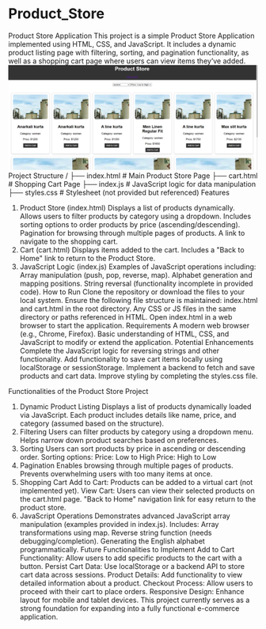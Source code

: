 # Product_Store
Product Store Application
This project is a simple Product Store Application implemented using HTML, CSS, and JavaScript. It includes a dynamic product listing page with filtering, sorting, and pagination functionality, as well as a shopping cart page where users can view items they’ve added.
![Product_Store](https://github.com/PoojaR-17/Product_Store/blob/main/SS.png)
Project Structure
/
├── index.html          # Main Product Store Page
├── cart.html           # Shopping Cart Page
├── index.js            # JavaScript logic for data manipulation
├── styles.css          # Stylesheet (not provided but referenced)
Features
1. Product Store (index.html)
Displays a list of products dynamically.
Allows users to filter products by category using a dropdown.
Includes sorting options to order products by price (ascending/descending).
Pagination for browsing through multiple pages of products.
A link to navigate to the shopping cart.
2. Cart (cart.html)
Displays items added to the cart.
Includes a "Back to Home" link to return to the Product Store.
3. JavaScript Logic (index.js)
Examples of JavaScript operations including:
Array manipulation (push, pop, reverse, map).
Alphabet generation and mapping positions.
String reversal (functionality incomplete in provided code).
How to Run
Clone the repository or download the files to your local system.
Ensure the following file structure is maintained:
index.html and cart.html in the root directory.
Any CSS or JS files in the same directory or paths referenced in HTML.
Open index.html in a web browser to start the application.
Requirements
A modern web browser (e.g., Chrome, Firefox).
Basic understanding of HTML, CSS, and JavaScript to modify or extend the application.
Potential Enhancements
Complete the JavaScript logic for reversing strings and other functionality.
Add functionality to save cart items locally using localStorage or sessionStorage.
Implement a backend to fetch and save products and cart data.
Improve styling by completing the styles.css file.

Functionalities of the Product Store Project
1. Dynamic Product Listing
Displays a list of products dynamically loaded via JavaScript.
Each product includes details like name, price, and category (assumed based on the structure).
2. Filtering
Users can filter products by category using a dropdown menu.
Helps narrow down product searches based on preferences.
3. Sorting
Users can sort products by price in ascending or descending order.
Sorting options:
Price: Low to High
Price: High to Low
4. Pagination
Enables browsing through multiple pages of products.
Prevents overwhelming users with too many items at once.
5. Shopping Cart
Add to Cart: Products can be added to a virtual cart (not implemented yet).
View Cart: Users can view their selected products on the cart.html page.
"Back to Home" navigation link for easy return to the product store.
6. JavaScript Operations
Demonstrates advanced JavaScript array manipulation (examples provided in index.js).
Includes:
Array transformations using map.
Reverse string function (needs debugging/completion).
Generating the English alphabet programmatically.
Future Functionalities to Implement
Add to Cart Functionality: Allow users to add specific products to the cart with a button.
Persist Cart Data: Use localStorage or a backend API to store cart data across sessions.
Product Details: Add functionality to view detailed information about a product.
Checkout Process: Allow users to proceed with their cart to place orders.
Responsive Design: Enhance layout for mobile and tablet devices.
This project currently serves as a strong foundation for expanding into a fully functional e-commerce application.
